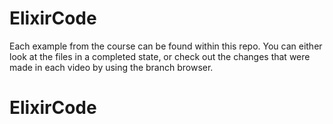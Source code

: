 # ElixirCode



Each example from the course can be found within this repo. You can either look at the files in a completed state, or check out the changes that were made in each video by using the branch browser.
# ElixirCode
